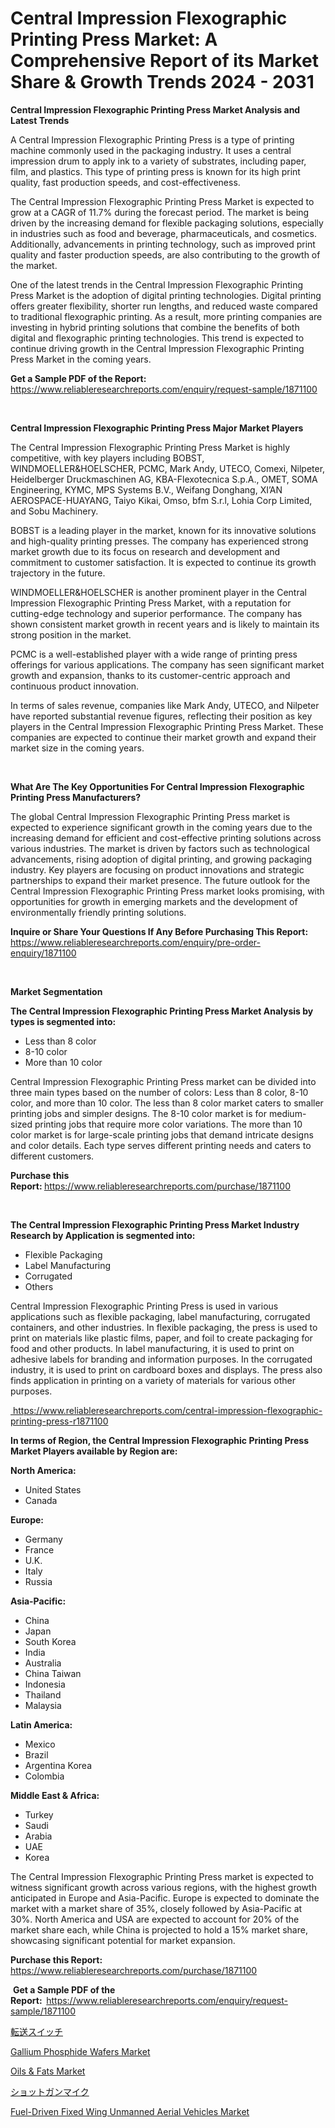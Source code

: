 <p><h1>Central Impression Flexographic Printing Press Market: A Comprehensive Report of its Market Share & Growth Trends 2024 - 2031</h1></p><p><strong>Central Impression Flexographic Printing Press Market Analysis and Latest Trends</strong></p>
<p><p>A Central Impression Flexographic Printing Press is a type of printing machine commonly used in the packaging industry. It uses a central impression drum to apply ink to a variety of substrates, including paper, film, and plastics. This type of printing press is known for its high print quality, fast production speeds, and cost-effectiveness.</p><p>The Central Impression Flexographic Printing Press Market is expected to grow at a CAGR of 11.7% during the forecast period. The market is being driven by the increasing demand for flexible packaging solutions, especially in industries such as food and beverage, pharmaceuticals, and cosmetics. Additionally, advancements in printing technology, such as improved print quality and faster production speeds, are also contributing to the growth of the market.</p><p>One of the latest trends in the Central Impression Flexographic Printing Press Market is the adoption of digital printing technologies. Digital printing offers greater flexibility, shorter run lengths, and reduced waste compared to traditional flexographic printing. As a result, more printing companies are investing in hybrid printing solutions that combine the benefits of both digital and flexographic printing technologies. This trend is expected to continue driving growth in the Central Impression Flexographic Printing Press Market in the coming years.</p></p>
<p><strong>Get a Sample PDF of the Report:&nbsp;</strong> <a href="https://www.reliableresearchreports.com/enquiry/request-sample/1871100">https://www.reliableresearchreports.com/enquiry/request-sample/1871100</a></p>
<p>&nbsp;</p>
<p><strong>Central Impression Flexographic Printing Press Major Market Players</strong></p>
<p><p>The Central Impression Flexographic Printing Press Market is highly competitive, with key players including BOBST, WINDMOELLER&HOELSCHER, PCMC, Mark Andy, UTECO, Comexi, Nilpeter, Heidelberger Druckmaschinen AG, KBA-Flexotecnica S.p.A., OMET, SOMA Engineering, KYMC, MPS Systems B.V., Weifang Donghang, XI’AN AEROSPACE-HUAYANG, Taiyo Kikai, Omso, bfm S.r.l, Lohia Corp Limited, and Sobu Machinery.</p><p>BOBST is a leading player in the market, known for its innovative solutions and high-quality printing presses. The company has experienced strong market growth due to its focus on research and development and commitment to customer satisfaction. It is expected to continue its growth trajectory in the future.</p><p>WINDMOELLER&HOELSCHER is another prominent player in the Central Impression Flexographic Printing Press Market, with a reputation for cutting-edge technology and superior performance. The company has shown consistent market growth in recent years and is likely to maintain its strong position in the market.</p><p>PCMC is a well-established player with a wide range of printing press offerings for various applications. The company has seen significant market growth and expansion, thanks to its customer-centric approach and continuous product innovation.</p><p>In terms of sales revenue, companies like Mark Andy, UTECO, and Nilpeter have reported substantial revenue figures, reflecting their position as key players in the Central Impression Flexographic Printing Press Market. These companies are expected to continue their market growth and expand their market size in the coming years.</p></p>
<p>&nbsp;</p>
<p><strong>What Are The Key Opportunities For Central Impression Flexographic Printing Press Manufacturers?</strong></p>
<p><p>The global Central Impression Flexographic Printing Press market is expected to experience significant growth in the coming years due to the increasing demand for efficient and cost-effective printing solutions across various industries. The market is driven by factors such as technological advancements, rising adoption of digital printing, and growing packaging industry. Key players are focusing on product innovations and strategic partnerships to expand their market presence. The future outlook for the Central Impression Flexographic Printing Press market looks promising, with opportunities for growth in emerging markets and the development of environmentally friendly printing solutions.</p></p>
<p><strong>Inquire or Share Your Questions If Any Before Purchasing This Report:</strong> <a href="https://www.reliableresearchreports.com/enquiry/pre-order-enquiry/1871100">https://www.reliableresearchreports.com/enquiry/pre-order-enquiry/1871100</a></p>
<p>&nbsp;</p>
<p><strong>Market Segmentation</strong></p>
<p><strong>The Central Impression Flexographic Printing Press Market Analysis by types is segmented into:</strong></p>
<p><ul><li>Less than 8 color</li><li>8-10 color</li><li>More than 10 color</li></ul></p>
<p><p>Central Impression Flexographic Printing Press market can be divided into three main types based on the number of colors: Less than 8 color, 8-10 color, and more than 10 color. The less than 8 color market caters to smaller printing jobs and simpler designs. The 8-10 color market is for medium-sized printing jobs that require more color variations. The more than 10 color market is for large-scale printing jobs that demand intricate designs and color details. Each type serves different printing needs and caters to different customers.</p></p>
<p><strong>Purchase this Report:&nbsp;</strong><a href="https://www.reliableresearchreports.com/purchase/1871100">https://www.reliableresearchreports.com/purchase/1871100</a></p>
<p>&nbsp;</p>
<p><strong>The Central Impression Flexographic Printing Press Market Industry Research by Application is segmented into:</strong></p>
<p><ul><li>Flexible Packaging</li><li>Label Manufacturing</li><li>Corrugated</li><li>Others</li></ul></p>
<p><p>Central Impression Flexographic Printing Press is used in various applications such as flexible packaging, label manufacturing, corrugated containers, and other industries. In flexible packaging, the press is used to print on materials like plastic films, paper, and foil to create packaging for food and other products. In label manufacturing, it is used to print on adhesive labels for branding and information purposes. In the corrugated industry, it is used to print on cardboard boxes and displays. The press also finds application in printing on a variety of materials for various other purposes.</p></p>
<p><a href="https://www.reliableresearchreports.com/central-impression-flexographic-printing-press-r1871100">&nbsp;https://www.reliableresearchreports.com/central-impression-flexographic-printing-press-r1871100</a></p>
<p><strong>In terms of Region, the Central Impression Flexographic Printing Press Market Players available by Region are:</strong></p>
<p>
    <p> <strong> North America: </strong>
        <ul>
            <li>United States</li>
            <li>Canada</li>
        </ul>
        </p> 
    <p> <strong> Europe: </strong>
        <ul>
            <li>Germany</li>
            <li>France</li>
            <li>U.K.</li>
            <li>Italy</li>
            <li>Russia</li>
        </ul>
        </p> 
    <p> <strong> Asia-Pacific: </strong>
        <ul>
            <li>China</li>
            <li>Japan</li>
            <li>South Korea</li>
            <li>India</li>
            <li>Australia</li>
            <li>China Taiwan</li>
            <li>Indonesia</li>
            <li>Thailand</li>
            <li>Malaysia</li>
        </ul>
        </p> 
    <p> <strong> Latin America: </strong>
        <ul>
            <li>Mexico</li>
            <li>Brazil</li>
            <li>Argentina Korea</li>
            <li>Colombia</li>
        </ul>
        </p> 
    <p> <strong> Middle East & Africa: </strong>
        <ul>
            <li>Turkey</li>
            <li>Saudi</li>
            <li>Arabia</li>
            <li>UAE</li>
            <li>Korea</li>
        </ul>
    </p>
    </p>
<p><p>The Central Impression Flexographic Printing Press market is expected to witness significant growth across various regions, with the highest growth anticipated in Europe and Asia-Pacific. Europe is expected to dominate the market with a market share of 35%, closely followed by Asia-Pacific at 30%. North America and USA are expected to account for 20% of the market share each, while China is projected to hold a 15% market share, showcasing significant potential for market expansion.</p></p>
<p><strong>Purchase this Report: </strong><a href="https://www.reliableresearchreports.com/purchase/1871100">https://www.reliableresearchreports.com/purchase/1871100</a></p>
<p>&nbsp;<strong>Get a Sample PDF of the Report:&nbsp;&nbsp;</strong><a href="https://www.reliableresearchreports.com/enquiry/request-sample/1871100">https://www.reliableresearchreports.com/enquiry/request-sample/1871100</a></p>
<p><strong></strong></p>
<p><p><a href="https://medium.com/@harmonybogan1944/transfer-switch-market-%E7%AB%B6%E4%BA%89%E5%88%86%E6%9E%90-%E5%B8%82%E5%A0%B4%E5%8B%95%E5%90%91-2031%E5%B9%B4%E3%81%BE%E3%81%A7%E3%81%AE%E4%BA%88%E6%B8%AC-40fa9f6480d0">転送スイッチ</a></p><p><a href="https://issuu.com/reportprime-2/docs/gallium-phosphide-wafers-market-size-2030.pptx">Gallium Phosphide Wafers Market</a></p><p><a href="https://issuu.com/reportprime-2/docs/oils-fats-market-size-2030.pptx">Oils & Fats Market</a></p><p><a href="https://github.com/mcbeesbxa270/Market-Research-Report-List-1/blob/main/331869643496.md">ショットガンマイク</a></p><p><a href="https://github.com/dx0328/Market-Research-Report-List-2/blob/main/fuel-driven-fixed-wing-unmanned-aerial-vehicles-market.md">Fuel-Driven Fixed Wing Unmanned Aerial Vehicles Market</a></p></p>